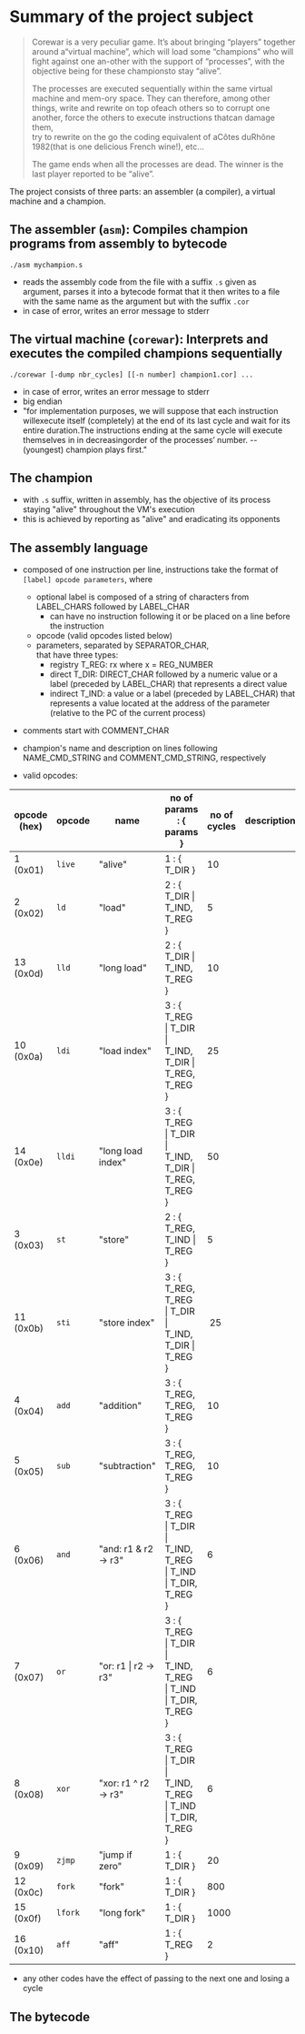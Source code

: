 # Summary of the project subject

> Corewar is a very peculiar game. It’s about bringing “players” together around a“virtual machine”, which will load some “champions” who will fight against one an-other with the support of “processes”, with the objective being for these championsto stay “alive”.
> 
> The processes are executed sequentially within the same virtual machine and mem-ory space. They can therefore, among other things, write and rewrite on top ofeach others so to corrupt one another, force the others to execute instructions thatcan damage them,</br> try to rewrite on the go the coding equivalent of aCôtes duRhône 1982(that is one delicious French wine!), etc...
> 
> The game ends when all the processes are dead.  The winner is the last player reported to be “alive”.

The project consists of three parts: an assembler (a compiler), a virtual machine and a champion.

## The assembler (``asm``): Compiles champion programs from assembly to bytecode

```
./asm mychampion.s
```

- reads the assembly code from the file with a suffix ``.s`` given as argument, parses it into a bytecode format that it then writes to a file with the same name as the argument but with the suffix ``.cor``
- in case of error, writes an error message to stderr



## The virtual machine (``corewar``): Interprets and executes the compiled champions sequentially

```
./corewar [-dump nbr_cycles] [[-n number] champion1.cor] ...
```

- in case of error, writes an error message to stderr
- big endian
- "for implementation purposes, we will suppose that each instruction willexecute itself (completely) at the end of its last cycle and wait for its entire duration.The instructions ending at the same cycle will execute themselves in in decreasingorder of the processes’ number. -- (youngest) champion plays first."


## The champion

- with ``.s`` suffix, written in assembly, has the objective of its process staying "alive" throughout the VM's execution
- this is achieved by reporting as "alive" and eradicating its opponents


## The assembly language

- composed of one instruction per line, instructions take the format of ``[label] opcode parameters``, where
  - optional label is composed of a string of characters from LABEL_CHARS followed by LABEL_CHAR
    - can have no instruction following it or be placed on a line before the instruction
  - opcode (valid opcodes listed below)
  - parameters, separated by SEPARATOR_CHAR,</br> that have three types:
    - registry T_REG: rx where x = REG_NUMBER
    - direct T_DIR: DIRECT_CHAR followed by a numeric value or a label (preceded by LABEL_CHAR) that represents a direct value
    - indirect T_IND: a value or a label (preceded by LABEL_CHAR) that represents a value located at the address of the parameter (relative to the PC of the current process)
- comments start with COMMENT_CHAR
- champion's name and description on lines following NAME_CMD_STRING and COMMENT_CMD_STRING, respectively

- valid opcodes:

opcode (hex) | opcode | name | no of params : { params } | no of cycles | description
-- | -- | -- | -- | -- | --
1 (0x01) | ``live`` | "alive" | 1 : { T_DIR } | 10
2 (0x02) | ``ld`` | "load" | 2 : { T_DIR \| T_IND,</br> T_REG } | 5
13 (0x0d) | ``lld`` | "long load" | 2 : { T_DIR \| T_IND,</br> T_REG } | 10
10 (0x0a) | ``ldi`` | "load index" | 3 : { T_REG \| T_DIR \| T_IND,</br> T_DIR \| T_REG,</br> T_REG } | 25
14 (0x0e) | ``lldi`` | "long load index" | 3 : { T_REG \| T_DIR \| T_IND,</br> T_DIR \| T_REG,</br> T_REG } | 50
3 (0x03) | ``st`` | "store" | 2 : { T_REG,</br> T_IND \| T_REG } | 5
11 (0x0b) | ``sti`` | "store index" | 3 : { T_REG,</br> T_REG \| T_DIR \| T_IND,</br> T_DIR \| T_REG } | 25
4 (0x04) | ``add`` | "addition" | 3 : { T_REG,</br> T_REG,</br> T_REG } | 10
5 (0x05) | ``sub`` | "subtraction" | 3 : { T_REG,</br> T_REG,</br> T_REG } | 10
6 (0x06) | ``and`` | "and: r1 & r2 -> r3" | 3 : { T_REG \| T_DIR \| T_IND,</br> T_REG \| T_IND \| T_DIR,</br> T_REG } | 6
7 (0x07) | ``or`` | "or: r1 \| r2 -> r3" | 3 : { T_REG \| T_DIR \| T_IND,</br> T_REG \| T_IND \| T_DIR,</br> T_REG } | 6
8 (0x08) | ``xor`` | "xor: r1 ^ r2 -> r3" | 3 : { T_REG \| T_DIR \| T_IND,</br> T_REG \| T_IND \| T_DIR,</br> T_REG } | 6
9 (0x09) | ``zjmp`` | "jump if zero" | 1 : { T_DIR } | 20
12 (0x0c) | ``fork`` | "fork" | 1 : { T_DIR } | 800
15 (0x0f) | ``lfork`` | "long fork" | 1 : { T_DIR } | 1000
16 (0x10) | ``aff`` | "aff" | 1 : { T_REG } | 2 |

- any other codes have the effect of passing to the next one and losing a cycle


## The bytecode

